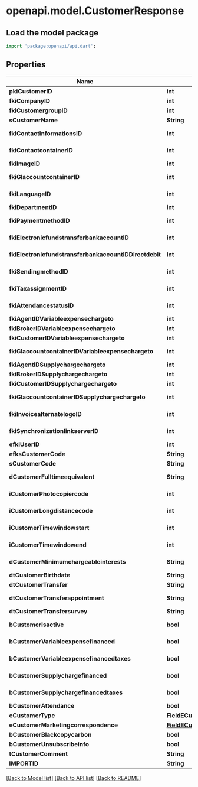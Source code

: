 # openapi.model.CustomerResponse

## Load the model package
```dart
import 'package:openapi/api.dart';
```

## Properties
Name | Type | Description | Notes
------------ | ------------- | ------------- | -------------
**pkiCustomerID** | **int** | The unique ID of the Customer. | 
**fkiCompanyID** | **int** | The unique ID of the Company | 
**fkiCustomergroupID** | **int** | The unique ID of the Customergroup | 
**sCustomerName** | **String** | The name of the Customer | 
**fkiContactinformationsID** | **int** | The unique ID of the Contactinformations | 
**fkiContactcontainerID** | **int** | The unique ID of the Contactcontainer | 
**fkiImageID** | **int** | The unique ID of the Image | 
**fkiGlaccountcontainerID** | **int** | The unique ID of the Glaccountcontainer | 
**fkiLanguageID** | **int** | The unique ID of the Language.  Valid values:  |Value|Description| |-|-| |1|French| |2|English| | 
**fkiDepartmentID** | **int** | The unique ID of the Department | 
**fkiPaymentmethodID** | **int** | The unique ID of the Paymentmethod | 
**fkiElectronicfundstransferbankaccountID** | **int** | The unique ID of the Electronicfundstransferbankaccount | 
**fkiElectronicfundstransferbankaccountIDDirectdebit** | **int** | The unique ID of the Electronicfundstransferbankaccount | 
**fkiSendingmethodID** | **int** | The unique ID of the Sendingmethod | 
**fkiTaxassignmentID** | **int** | The unique ID of the Taxassignment.  Valid values:  |Value|Description| |-|-| |1|No tax| |2|GST| |3|HST (ON)| |4|HST (NB)| |5|HST (NS)| |6|HST (NL)| |7|HST (PE)| |8|GST + QST (QC)| |9|GST + QST (QC) Non-Recoverable| |10|GST + PST (BC)| |11|GST + PST (SK)| |12|GST + RST (MB)| |13|GST + PST (BC) Non-Recoverable| |14|GST + PST (SK) Non-Recoverable| |15|GST + RST (MB) Non-Recoverable| | 
**fkiAttendancestatusID** | **int** | The unique ID of the Attendancestatus | 
**fkiAgentIDVariableexpensechargeto** | **int** | The unique ID of the Agent. | 
**fkiBrokerIDVariableexpensechargeto** | **int** | The unique ID of the Broker. | 
**fkiCustomerIDVariableexpensechargeto** | **int** | The unique ID of the Customer. | 
**fkiGlaccountcontainerIDVariableexpensechargeto** | **int** | The unique ID of the Glaccountcontainer | 
**fkiAgentIDSupplychargechargeto** | **int** | The unique ID of the Agent. | 
**fkiBrokerIDSupplychargechargeto** | **int** | The unique ID of the Broker. | 
**fkiCustomerIDSupplychargechargeto** | **int** | The unique ID of the Customer. | 
**fkiGlaccountcontainerIDSupplychargechargeto** | **int** | The unique ID of the Glaccountcontainer | 
**fkiInvoicealternatelogoID** | **int** | The unique ID of the Invoicealternatelogo | 
**fkiSynchronizationlinkserverID** | **int** | The unique ID of the Synchronizationlinkserver | 
**efkiUserID** | **int** | The unique ID of the User | [optional] 
**efksCustomerCode** | **String** | The code of the Customer | [optional] 
**sCustomerCode** | **String** | The code of the Customer | 
**dCustomerFulltimeequivalent** | **String** | The fulltimeequivalent of the Customer | 
**iCustomerPhotocopiercode** | **int** | The photocopiercode of the Customer | 
**iCustomerLongdistancecode** | **int** | The longdistancecode of the Customer | 
**iCustomerTimewindowstart** | **int** | The timewindowstart of the Customer | 
**iCustomerTimewindowend** | **int** | The timewindowend of the Customer | 
**dCustomerMinimumchargeableinterests** | **String** | The minimumchargeableinterests of the Customer | 
**dtCustomerBirthdate** | **String** | The birthdate of the Customer | 
**dtCustomerTransfer** | **String** | The transfer of the Customer | 
**dtCustomerTransferappointment** | **String** | The transferappointment of the Customer | 
**dtCustomerTransfersurvey** | **String** | The transfersurvey of the Customer | 
**bCustomerIsactive** | **bool** | Whether the customer is active or not | 
**bCustomerVariableexpensefinanced** | **bool** | Whether if it's an variableexpensefinanced | 
**bCustomerVariableexpensefinancedtaxes** | **bool** | Whether if it's an variableexpensefinancedtaxes | 
**bCustomerSupplychargefinanced** | **bool** | Whether if it's an supplychargefinanced | 
**bCustomerSupplychargefinancedtaxes** | **bool** | Whether if it's an supplychargefinancedtaxes | 
**bCustomerAttendance** | **bool** | Whether if it's an attendance | 
**eCustomerType** | [**FieldECustomerType**](FieldECustomerType.md) |  | 
**eCustomerMarketingcorrespondence** | [**FieldECustomerMarketingcorrespondence**](FieldECustomerMarketingcorrespondence.md) |  | 
**bCustomerBlackcopycarbon** | **bool** | Whether if it's an blackcopycarbon | 
**bCustomerUnsubscribeinfo** | **bool** | Whether if it's an unsubscribeinfo | 
**tCustomerComment** | **String** | The comment of the Customer | 
**IMPORTID** | **String** |  | [optional] 

[[Back to Model list]](../README.md#documentation-for-models) [[Back to API list]](../README.md#documentation-for-api-endpoints) [[Back to README]](../README.md)



